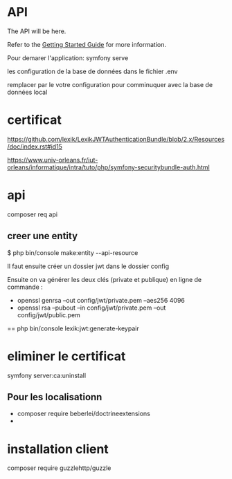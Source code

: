 # API

The API will be here.

Refer to the [Getting Started Guide](https://api-platform.com/docs/distribution) for more information.

Pour demarer l'application: symfony serve

les configuration de la base de données dans le fichier .env

remplacer par le votre configuration pour comminuquer avec la base de données local

# certificat

https://github.com/lexik/LexikJWTAuthenticationBundle/blob/2.x/Resources/doc/index.rst#id15

https://www.univ-orleans.fr/iut-orleans/informatique/intra/tuto/php/symfony-securitybundle-auth.html

# api

composer req api

## creer une entity

$ php bin/console make:entity --api-resource

Il faut ensuite créer un dossier jwt dans le dossier config

Ensuite on va générer les deux clés (private et publique) en ligne de commande :

- openssl genrsa –out config/jwt/private.pem –aes256 4096
- openssl rsa –pubout –in config/jwt/private.pem –out config/jwt/public.pem

== php bin/console lexik:jwt:generate-keypair

# eliminer le certificat

symfony server:ca:uninstall

## Pour les localisationn

- composer require beberlei/doctrineextensions
-

# installation client

composer require guzzlehttp/guzzle

